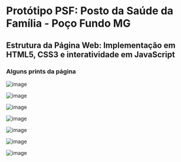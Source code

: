 <h1>Protótipo PSF: Posto da Saúde da Família - Poço Fundo MG</h1>
<h2>Estrutura da Página Web: Implementação em HTML5, CSS3 e interatividade em JavaScript</h2>
<h3>Alguns prints da página</h3>

![image](https://user-images.githubusercontent.com/84524010/207167419-633088e5-39e1-488e-b38a-4862f08e066b.png)

![image](https://user-images.githubusercontent.com/84524010/207167488-e5ed9fba-edf1-4fec-a040-b151ac100f71.png)

![image](https://user-images.githubusercontent.com/84524010/207167578-6c8d04aa-b2c2-4c67-a576-289a144357c4.png)

![image](https://user-images.githubusercontent.com/84524010/207167663-3cab9701-1391-439d-9202-faf1c8db6869.png)

![image](https://user-images.githubusercontent.com/84524010/207167722-eeb520b0-87e7-4181-9615-4663805efe3f.png)

![image](https://user-images.githubusercontent.com/84524010/207167784-f5f29a03-c930-4f62-9523-4d9646eff490.png)

![image](https://user-images.githubusercontent.com/84524010/207167830-378b4fca-1d76-43a8-8ee7-822c91e17984.png)
